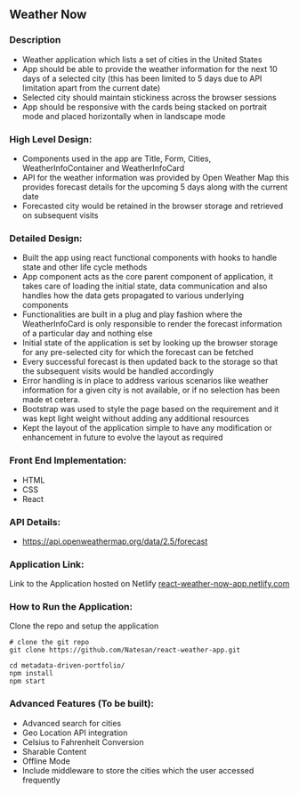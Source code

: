 ## Weather Now

### Description

- Weather application which lists a set of cities in the United States
- App should be able to provide the weather information for the next 10 days of a selected city (this has been limited to 5 days due to API limitation apart from the current date)
- Selected city should maintain stickiness across the browser sessions
- App should be responsive with the cards being stacked on portrait mode and placed horizontally when in landscape mode

### High Level Design:

- Components used in the app are Title, Form, Cities, WeatherInfoContainer and WeatherInfoCard
- API for the weather information was provided by Open Weather Map this provides forecast details for the upcoming 5 days along with the current date
- Forecasted city would be retained in the browser storage and retrieved on subsequent visits

### Detailed Design:

- Built the app using react functional components with hooks to handle state and other life cycle methods
- App component acts as the core parent component of application, it takes care of loading the initial state, data communication and also handles how the data gets propagated to various underlying components
- Functionalities are built in a plug and play fashion where the WeatherInfoCard is only responsible to render the forecast information of a particular day and nothing else
- Initial state of the application is set by looking up the browser storage for any pre-selected city for which the forecast can be fetched
- Every successful forecast is then updated back to the storage so that the subsequent visits would be handled accordingly
- Error handling is in place to address various scenarios like weather information for a given city is not available, or if no selection has been made et cetera.
- Bootstrap was used to style the page based on the requirement and it was kept light weight without adding any additional resources
- Kept the layout of the application simple to have any modification or enhancement in future to evolve the layout as required

### Front End Implementation:

- HTML
- CSS
- React

### API Details:

- https://api.openweathermap.org/data/2.5/forecast

### Application Link:

Link to the Application hosted on Netlify [react-weather-now-app.netlify.com](https://react-weather-now-app.netlify.com/)

### How to Run the Application:

Clone the repo and setup the application

```shell
# clone the git repo
git clone https://github.com/Natesan/react-weather-app.git

cd metadata-driven-portfolio/
npm install
npm start

```

### Advanced Features (To be built):

- Advanced search for cities
- Geo Location API integration
- Celsius to Fahrenheit Conversion
- Sharable Content
- Offline Mode
- Include middleware to store the cities which the user accessed frequently

